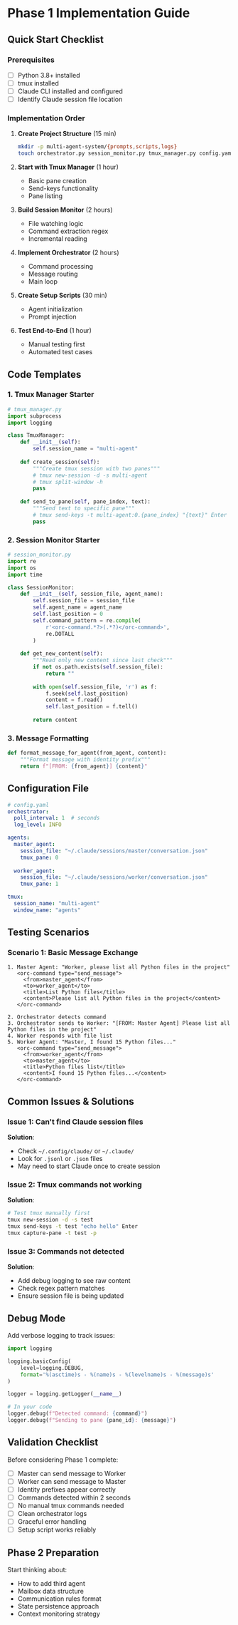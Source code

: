 # Phase 1 Implementation Guide

## Quick Start Checklist

### Prerequisites
- [ ] Python 3.8+ installed
- [ ] tmux installed
- [ ] Claude CLI installed and configured
- [ ] Identify Claude session file location

### Implementation Order

1. **Create Project Structure** (15 min)
   ```bash
   mkdir -p multi-agent-system/{prompts,scripts,logs}
   touch orchestrator.py session_monitor.py tmux_manager.py config.yaml
   ```

2. **Start with Tmux Manager** (1 hour)
   - Basic pane creation
   - Send-keys functionality
   - Pane listing

3. **Build Session Monitor** (2 hours)
   - File watching logic
   - Command extraction regex
   - Incremental reading

4. **Implement Orchestrator** (2 hours)
   - Command processing
   - Message routing
   - Main loop

5. **Create Setup Scripts** (30 min)
   - Agent initialization
   - Prompt injection

6. **Test End-to-End** (1 hour)
   - Manual testing first
   - Automated test cases

## Code Templates

### 1. Tmux Manager Starter

```python
# tmux_manager.py
import subprocess
import logging

class TmuxManager:
    def __init__(self):
        self.session_name = "multi-agent"
        
    def create_session(self):
        """Create tmux session with two panes"""
        # tmux new-session -d -s multi-agent
        # tmux split-window -h
        pass
        
    def send_to_pane(self, pane_index, text):
        """Send text to specific pane"""
        # tmux send-keys -t multi-agent:0.{pane_index} "{text}" Enter
        pass
```

### 2. Session Monitor Starter

```python
# session_monitor.py
import re
import os
import time

class SessionMonitor:
    def __init__(self, session_file, agent_name):
        self.session_file = session_file
        self.agent_name = agent_name
        self.last_position = 0
        self.command_pattern = re.compile(
            r'<orc-command.*?>(.*?)</orc-command>',
            re.DOTALL
        )
    
    def get_new_content(self):
        """Read only new content since last check"""
        if not os.path.exists(self.session_file):
            return ""
            
        with open(self.session_file, 'r') as f:
            f.seek(self.last_position)
            content = f.read()
            self.last_position = f.tell()
            
        return content
```

### 3. Message Formatting

```python
def format_message_for_agent(from_agent, content):
    """Format message with identity prefix"""
    return f"[FROM: {from_agent}] {content}"
```

## Configuration File

```yaml
# config.yaml
orchestrator:
  poll_interval: 1  # seconds
  log_level: INFO

agents:
  master_agent:
    session_file: "~/.claude/sessions/master/conversation.json"
    tmux_pane: 0
    
  worker_agent:
    session_file: "~/.claude/sessions/worker/conversation.json"
    tmux_pane: 1

tmux:
  session_name: "multi-agent"
  window_name: "agents"
```

## Testing Scenarios

### Scenario 1: Basic Message Exchange

```
1. Master Agent: "Worker, please list all Python files in the project"
   <orc-command type="send_message">
     <from>master_agent</from>
     <to>worker_agent</to>
     <title>List Python files</title>
     <content>Please list all Python files in the project</content>
   </orc-command>

2. Orchestrator detects command
3. Orchestrator sends to Worker: "[FROM: Master Agent] Please list all Python files in the project"
4. Worker responds with file list
5. Worker Agent: "Master, I found 15 Python files..."
   <orc-command type="send_message">
     <from>worker_agent</from>
     <to>master_agent</to>
     <title>Python files list</title>
     <content>I found 15 Python files...</content>
   </orc-command>
```

## Common Issues & Solutions

### Issue 1: Can't find Claude session files
**Solution**: 
- Check `~/.config/claude/` or `~/.claude/`
- Look for `.jsonl` or `.json` files
- May need to start Claude once to create session

### Issue 2: Tmux commands not working
**Solution**:
```bash
# Test tmux manually first
tmux new-session -d -s test
tmux send-keys -t test "echo hello" Enter
tmux capture-pane -t test -p
```

### Issue 3: Commands not detected
**Solution**:
- Add debug logging to see raw content
- Check regex pattern matches
- Ensure session file is being updated

## Debug Mode

Add verbose logging to track issues:

```python
import logging

logging.basicConfig(
    level=logging.DEBUG,
    format='%(asctime)s - %(name)s - %(levelname)s - %(message)s'
)

logger = logging.getLogger(__name__)

# In your code
logger.debug(f"Detected command: {command}")
logger.debug(f"Sending to pane {pane_id}: {message}")
```

## Validation Checklist

Before considering Phase 1 complete:

- [ ] Master can send message to Worker
- [ ] Worker can send message to Master
- [ ] Identity prefixes appear correctly
- [ ] Commands detected within 2 seconds
- [ ] No manual tmux commands needed
- [ ] Clean orchestrator logs
- [ ] Graceful error handling
- [ ] Setup script works reliably

## Phase 2 Preparation

Start thinking about:
- How to add third agent
- Mailbox data structure
- Communication rules format
- State persistence approach
- Context monitoring strategy